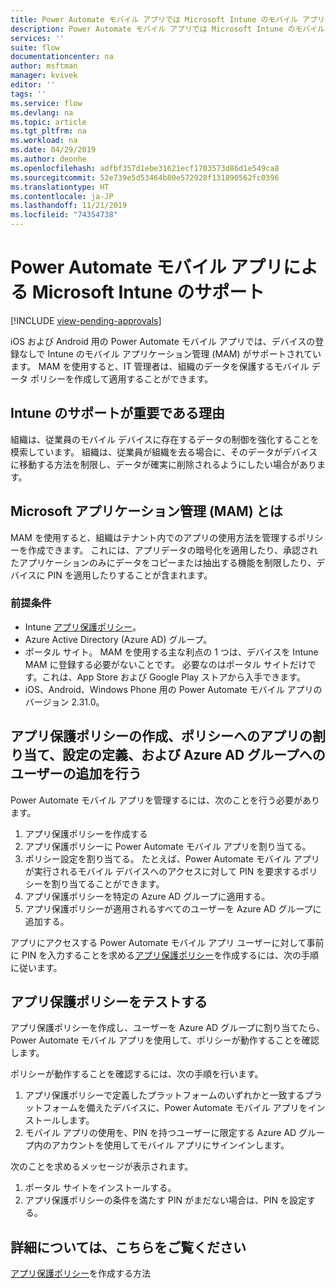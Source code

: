 ```yaml
---
title: Power Automate モバイル アプリでは Microsoft Intune のモバイル アプリケーション管理がサポートされるようになりました。 | Microsoft Docs
description: Power Automate モバイル アプリでは Microsoft Intune のモバイル アプリケーション管理がサポートされるようになりました。
services: ''
suite: flow
documentationcenter: na
author: msftman
manager: kvivek
editor: ''
tags: ''
ms.service: flow
ms.devlang: na
ms.topic: article
ms.tgt_pltfrm: na
ms.workload: na
ms.date: 04/29/2019
ms.author: deonhe
ms.openlocfilehash: adfbf357d1ebe31621ecf1703573d86d1e549ca8
ms.sourcegitcommit: 52e739e5d53464b80e572928f131890562fc0396
ms.translationtype: HT
ms.contentlocale: ja-JP
ms.lasthandoff: 11/21/2019
ms.locfileid: "74354738"
---
```

# <a name="power-automate-mobile-app-supports-microsoft-intune"></a>Power Automate モバイル アプリによる Microsoft Intune のサポート
[!INCLUDE [view-pending-approvals](includes/cc-rebrand.md)]

iOS および Android 用の Power Automate モバイル アプリでは、デバイスの登録なしで Intune のモバイル アプリケーション管理 (MAM) がサポートされています。 MAM を使用すると、IT 管理者は、組織のデータを保護するモバイル データ ポリシーを作成して適用することができます。

## <a name="why-intune-support-is-important"></a>Intune のサポートが重要である理由

組織は、従業員のモバイル デバイスに存在するデータの制御を強化することを模索しています。 組織は、従業員が組織を去る場合に、そのデータがデバイスに移動する方法を制限し、データが確実に削除されるようにしたい場合があります。

## <a name="what-is-microsoft-application-management-mam"></a>Microsoft アプリケーション管理 (MAM) とは

MAM を使用すると、組織はテナント内でのアプリの使用方法を管理するポリシーを作成できます。 これには、アプリデータの暗号化を適用したり、承認されたアプリケーションのみにデータをコピーまたは抽出する機能を制限したり、デバイスに PIN を適用したりすることが含まれます。

### <a name="prerequisites"></a>前提条件

- Intune [アプリ保護ポリシー](https://docs.microsoft.com/intune/app-protection-policies)。
- Azure Active Directory (Azure AD) グループ。
- ポータル サイト。 MAM を使用する主な利点の 1 つは、デバイスを Intune MAM に登録する必要がないことです。 必要なのはポータル サイトだけです。これは、App Store および Google Play ストアから入手できます。
- iOS、Android、Windows Phone 用の Power Automate モバイル アプリのバージョン 2.31.0。

## <a name="create-an-app-protection-policy-assign-apps-to-the-policy-define-settings-and-add-users-to-an-azure-ad-group"></a>アプリ保護ポリシーの作成、ポリシーへのアプリの割り当て、設定の定義、および Azure AD グループへのユーザーの追加を行う

Power Automate モバイル アプリを管理するには、次のことを行う必要があります。

1. アプリ保護ポリシーを作成する
1. アプリ保護ポリシーに Power Automate モバイル アプリを割り当てる。
1. ポリシー設定を割り当てる。 たとえば、Power Automate モバイル アプリが実行されるモバイル デバイスへのアクセスに対して PIN を要求するポリシーを割り当てることができます。
1. アプリ保護ポリシーを特定の Azure AD グループに適用する。
1. アプリ保護ポリシーが適用されるすべてのユーザーを Azure AD グループに追加する。

アプリにアクセスする Power Automate モバイル アプリ ユーザーに対して事前に PIN を入力することを求める[アプリ保護ポリシー](https://docs.microsoft.com/intune/app-protection-policies)を作成するには、次の手順に従います。 


## <a name="test-the-app-protection-policy"></a>アプリ保護ポリシーをテストする

アプリ保護ポリシーを作成し、ユーザーを Azure AD グループに割り当てたら、Power Automate モバイル アプリを使用して、ポリシーが動作することを確認します。

ポリシーが動作することを確認するには、次の手順を行います。

1. アプリ保護ポリシーで定義したプラットフォームのいずれかと一致するプラットフォームを備えたデバイスに、Power Automate モバイル アプリをインストールします。
1. モバイル アプリの使用を、PIN を持つユーザーに限定する Azure AD グループ内のアカウントを使用してモバイル アプリにサインインします。

次のことを求めるメッセージが表示されます。
1. ポータル サイトをインストールする。
1. アプリ保護ポリシーの条件を満たす PIN がまだない場合は、PIN を設定する。


## <a name="learn-more"></a>詳細については、こちらをご覧ください

[アプリ保護ポリシー](https://docs.microsoft.com/intune/app-protection-policies)を作成する方法

